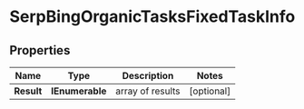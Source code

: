 # SerpBingOrganicTasksFixedTaskInfo


## Properties

| Name | Type | Description | Notes |
|------------ | ------------- | ------------- | -------------|
**Result** | **IEnumerable<SerpBingOrganicTasksFixedResultInfo>** | array of results |[optional]|